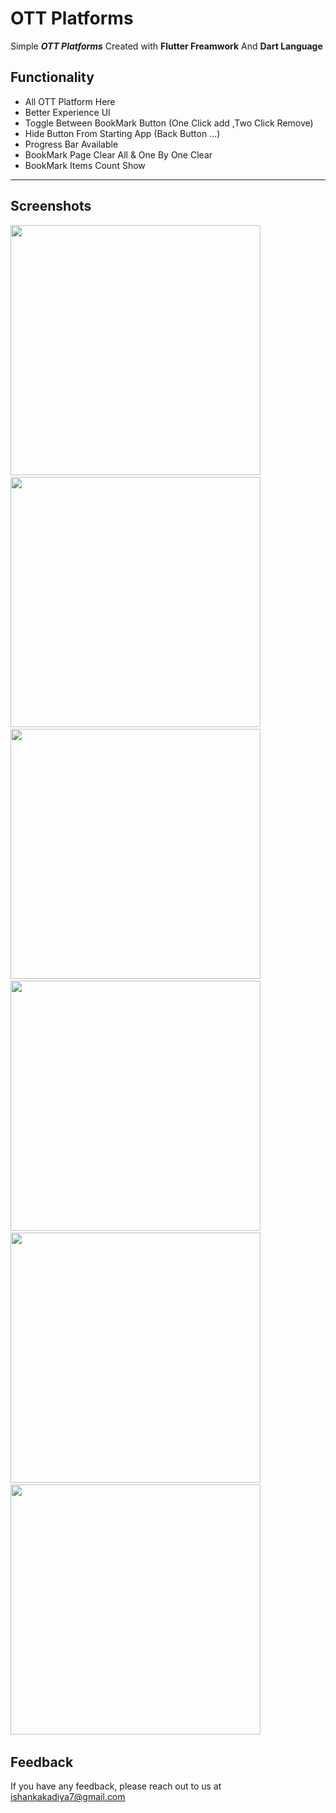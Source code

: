 # OTT Platforms

Simple ***OTT Platforms*** Created with **Flutter Freamwork** And **Dart Language**


## Functionality

- All OTT Platform Here
- Better Experience UI
- Toggle Between BookMark Button (One Click add ,Two Click Remove)
- Hide Button From Starting App (Back Button ...)
- Progress Bar Available
- BookMark Page Clear All & One By One Clear
- BookMark Items Count Show
--- 

## Screenshots 

<img src="https://user-images.githubusercontent.com/113764228/196947476-05fa342e-85c5-41df-87aa-104403255e43.gif" width="400"> &nbsp; 
<img src="https://user-images.githubusercontent.com/113764228/196860628-2a2a6a83-25a3-4c43-8926-cd9cf3c32f9f.jpg" width="400"> &nbsp; 
<img src="https://user-images.githubusercontent.com/113764228/196860634-798b7a26-d744-422f-8a06-1668620f16d2.jpg" width="400"> &nbsp; 
<img src="https://user-images.githubusercontent.com/113764228/196860636-d57a8aa0-3a14-4cc5-9a25-6da4778b6323.jpg" width="400"> &nbsp; 
<img src="https://user-images.githubusercontent.com/113764228/196860638-6d343576-fa59-413d-b242-c14bcc6f7212.jpg" width="400"> &nbsp; 
<img src="https://user-images.githubusercontent.com/113764228/196860640-3b8b90f1-bf7b-4ceb-b571-06ed479159f4.jpg" width="400"> &nbsp; 



## Feedback

If you have any feedback, please reach out to us at ishankakadiya7@gmail.com

